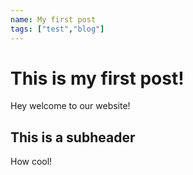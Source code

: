 ```yaml
---
name: My first post
tags: ["test","blog"]
---
```


# This is my first post!

Hey welcome to our website!

## This is a subheader

How cool!
